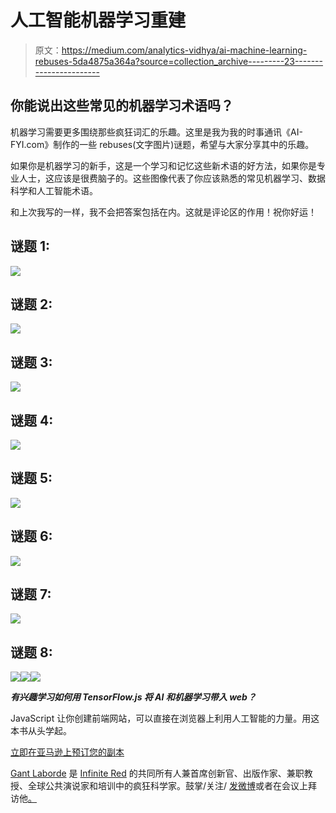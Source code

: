 # 人工智能机器学习重建

> 原文：<https://medium.com/analytics-vidhya/ai-machine-learning-rebuses-5da4875a364a?source=collection_archive---------23----------------------->

## 你能说出这些常见的机器学习术语吗？

机器学习需要更多围绕那些疯狂词汇的乐趣。这里是我为我的时事通讯《AI-FYI.com》制作的一些 rebuses(文字图片)谜题，希望与大家分享其中的乐趣。

如果你是机器学习的新手，这是一个学习和记忆这些新术语的好方法，如果你是专业人士，这应该是很费脑子的。这些图像代表了你应该熟悉的常见机器学习、数据科学和人工智能术语。

和上次我写的一样，我不会把答案包括在内。这就是评论区的作用！祝你好运！

## 谜题 1:

![](img/0a5942c5da43d340d437c686669611ea.png)

## 谜题 2:

![](img/98df60a8ba2a9e058e3983cb9313c873.png)

## 谜题 3:

![](img/53f84cbe5ff374bbddae35178a5e8d3f.png)

## 谜题 4:

![](img/8d15a0439a61febf5240c9bc45a37a97.png)

## 谜题 5:

![](img/6228c465a5fcb4ef2d4835fd624cd36c.png)

## 谜题 6:

![](img/1f03dfb66f9e333fd1fc24de480fef20.png)

## 谜题 7:

![](img/5cff6c5677c01533314be5bbcd0fc5ae.png)

## 谜题 8:

![](img/913fb483ccd3293f7ff30095e8e28789.png)![](img/0093502d96e83a8cd6400b1a88f82c02.png)[![](img/744201823eb20a3f1ad07f88d1b7a8ad.png)](https://amzn.to/3dR3vpY)

***有兴趣学习如何用 TensorFlow.js 将 AI 和机器学习带入 web？***

JavaScript 让你创建前端网站，可以直接在浏览器上利用人工智能的力量。用这本书从头学起。

[立即在亚马逊上预订您的副本](https://amzn.to/3dR3vpY)

[Gant Laborde](https://medium.com/u/6ca0fe37eac1?source=post_page-----a1d0ab879cb9----------------------) 是 [Infinite Red](http://infinite.red/) 的共同所有人兼首席创新官、出版作家、兼职教授、全球公共演说家和培训中的疯狂科学家。鼓掌/关注/ [发微博](https://twitter.com/GantLaborde)或者在会议上拜访他[。](http://gantlaborde.com/)